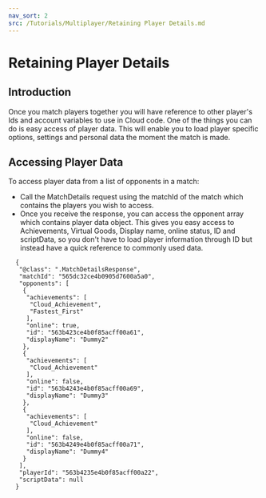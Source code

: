 ```yaml
---
nav_sort: 2
src: /Tutorials/Multiplayer/Retaining Player Details.md
---
```


# Retaining Player Details

## Introduction

Once you match players together you will have reference to other player's Ids and account variables to use in Cloud code. One of the things you can do is easy access of player data. This will enable you to load player specific options, settings and personal data the moment the match is made.  

## Accessing Player Data

To access player data from a list of opponents in a match:

  * Call the MatchDetails request using the matchId of the match which contains the players you wish to access.
  * Once you receive the response, you can access the opponent array which contains player data object. This gives you easy access to Achievements, Virtual Goods, Display name, online status, ID and scriptData, so you don't have to load player information through ID but instead have a quick reference to commonly used data.
 

  ```  
    {
     "@class": ".MatchDetailsResponse",
     "matchId": "565dc32ce4b0905d7600a5a0",
     "opponents": [
      {
       "achievements": [
        "Cloud_Achievement",
        "Fastest_First"
       ],
       "online": true,
       "id": "563b423ce4b0f85acff00a61",
       "displayName": "Dummy2"
      },
      {
       "achievements": [
        "Cloud_Achievement"
       ],
       "online": false,
       "id": "563b4243e4b0f85acff00a69",
       "displayName": "Dummy3"
      },
      {
       "achievements": [
        "Cloud_Achievement"
       ],
       "online": false,
       "id": "563b4249e4b0f85acff00a71",
       "displayName": "Dummy4"
      }
     ],
     "playerId": "563b4235e4b0f85acff00a22",
     "scriptData": null
    }
```
